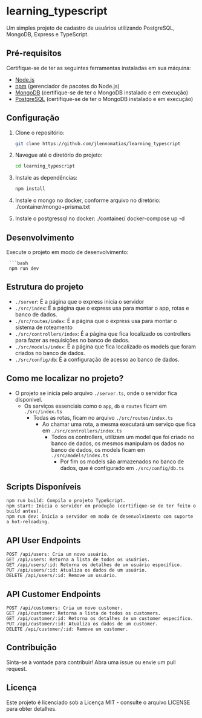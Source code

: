# learning_typescript

Um simples projeto de cadastro de usuários utilizando PostgreSQL, MongoDB, Express e TypeScript.

## Pré-requisitos

Certifique-se de ter as seguintes ferramentas instaladas em sua máquina:

- [Node.js](https://nodejs.org/)
- [npm](https://www.npmjs.com/) (gerenciador de pacotes do Node.js)
- [MongoDB](https://www.mongodb.com/try/download/community) (certifique-se de ter o MongoDB instalado e em execução)
- [PostgreSQL](https://www.postgresql.org/download/) (certifique-se de ter o MongoDB instalado e em execução)

## Configuração

1. Clone o repositório:

   ```bash
   git clone https://github.com/jlennomatias/learning_typescript

2. Navegue até o diretório do projeto:

   ```bash
   cd learning_typescript

3. Instale as dependências:

   ```bash
   npm install

4. Instale o mongo no docker, conforme arquivo no diretório:
    ./container/mongo+prisma.txt

5. Instale o postgressql no docker:
  ./container/ docker-compose up -d

## Desenvolvimento

Execute o projeto em modo de desenvolvimento:

     ```bash
     npm run dev

## Estrutura do projeto

- `./server`: É a página que o express inicia o servidor
- `./src/index`: É a página que o express usa para montar o app, rotas e banco de dados.
- `./src/routes/index`: É a página que o express usa para montar o sistema de roteamento
- `./src/controllers/index`: É a página que fica localizado os controllers para fazer as requisições no banco de dados.
- `./src/models/index`: É a página que fica localizado os models que foram criados no banco de dados.
- `./src/config/db`: É a configuração de acesso ao banco de dados.

## Como me localizar no projeto?

- O projeto se inicia pelo arquivo `./server.ts`, onde o servidor fica disponivel.
  - Os serviços essenciais como o `app`, `db` e `routes` ficam em `./src/index.ts`
    - Todas as rotas, ficam no arquivo `./src/routes/index.ts`
      - Ao chamar uma rota, a mesma executará um serviço que fica em  `./src/controllers/index.ts`
        - Todos os controllers, utilizam um model que foi criado no banco de dados, os mesmos manipulam os dados no banco de dados, os models ficam em  `./src/models/index.ts`
          - Por fim os models são armazenados no banco de dados, que é configurado em `./src/config/db.ts`

## Scripts Disponíveis
    npm run build: Compila o projeto TypeScript.
    npm start: Inicia o servidor em produção (certifique-se de ter feito o build antes).
    npm run dev: Inicia o servidor em modo de desenvolvimento com suporte a hot-reloading.

## API User Endpoints

    POST /api/users: Cria um novo usuário.
    GET /api/users: Retorna a lista de todos os usuários.
    GET /api/users/:id: Retorna os detalhes de um usuário específico.
    PUT /api/users/:id: Atualiza os dados de um usuário.
    DELETE /api/users/:id: Remove um usuário.

## API Customer Endpoints

    POST /api/customers: Cria um novo customer.
    GET /api/customer: Retorna a lista de todos os customers.
    GET /api/customer/:id: Retorna os detalhes de um customer específico.
    PUT /api/customer/:id: Atualiza os dados de um customer.
    DELETE /api/customer/:id: Remove um customer.

## Contribuição

Sinta-se à vontade para contribuir! Abra uma issue ou envie um pull request.

## Licença

Este projeto é licenciado sob a Licença MIT - consulte o arquivo LICENSE para obter detalhes.
